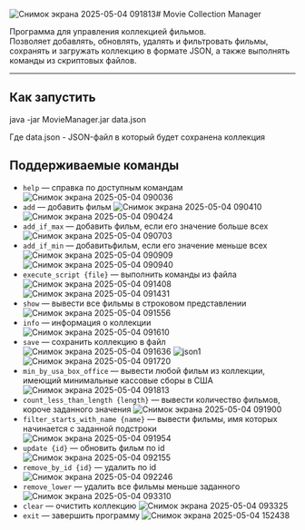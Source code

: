 ![Снимок экрана 2025-05-04 091813](https://github.com/user-attachments/assets/7fa2199a-5c0b-492e-8f73-bf30dbc919d7)# Movie Collection Manager

Программа для управления коллекцией фильмов.  
Позволяет добавлять, обновлять, удалять и фильтровать фильмы, сохранять и загружать коллекцию в формате JSON, а также выполнять команды из скриптовых файлов.

---

##  Как запустить

java -jar MovieManager.jar data.json

Где data.json - JSON-файл в который будет сохранена коллекция

## Поддерживаемые команды

- `help` — справка по доступным командам
![Снимок экрана 2025-05-04 090036](https://github.com/user-attachments/assets/1b2c2a64-78ab-4d77-9e0e-ba189b0324fb)
- `add` — добавить фильм
![Снимок экрана 2025-05-04 090410](https://github.com/user-attachments/assets/5652e95c-dd82-4e23-a955-a5a9e325021a)
![Снимок экрана 2025-05-04 090424](https://github.com/user-attachments/assets/3eebcaca-948a-4fc4-aaac-6734ea5c1e0c)
- `add_if_max` — добавить фильм, если его значение больше всех
![Снимок экрана 2025-05-04 090703](https://github.com/user-attachments/assets/5e384acb-87ba-4866-8205-783496b931b5)
- `add_if_min` — добавитьфильм, если его значение меньше всех
![Снимок экрана 2025-05-04 090909](https://github.com/user-attachments/assets/621974ab-4c1d-443f-874b-4a02a934f42e)
![Снимок экрана 2025-05-04 090940](https://github.com/user-attachments/assets/c31b6321-254f-44ff-b638-2ae37d73292a)
- `execute_script {file}` — выполнить команды из файла
![Снимок экрана 2025-05-04 091408](https://github.com/user-attachments/assets/3f0549eb-20bd-4581-a4fb-c8d5bbf0e52f) ![Снимок экрана 2025-05-04 091431](https://github.com/user-attachments/assets/7aacdb0f-5fed-43cb-a1b3-eabc7bae9901)
- `show` — вывести все фильмы в строковом представлении
  ![Снимок экрана 2025-05-04 091556](https://github.com/user-attachments/assets/a9e5313b-04b7-4e55-8e89-202291a0ed2c)
- `info` — информация о коллекции
  ![Снимок экрана 2025-05-04 091610](https://github.com/user-attachments/assets/70ad6095-1446-44d1-a593-783b0205bae7)
- `save` — сохранить коллекцию в файл
  ![Снимок экрана 2025-05-04 091636](https://github.com/user-attachments/assets/f8e5b53f-9119-40c0-be0f-9338b0b1cc55)
![json1](https://github.com/user-attachments/assets/48e7118e-faac-44ad-ad3a-318e6f9c69b9) ![Снимок экрана 2025-05-04 091720](https://github.com/user-attachments/assets/40b52c9e-a557-4fc0-bffc-0b98d780beee)
- `min_by_usa_box_office` — вывести любой фильм из коллекции, имеющий минимальные кассовые сборы в США
![Снимок экрана 2025-05-04 091813](https://github.com/user-attachments/assets/b6dcf4c1-d6e9-4761-8590-05b3d56d2d53)
- `count_less_than_length {length}` — вывести количество фильмов, короче заданного значения
![Снимок экрана 2025-05-04 091900](https://github.com/user-attachments/assets/1d603829-be42-49fb-a1de-54634280db6b)
- `filter_starts_with_name {name}` — вывести фильмы, имя которых начинается с заданной подстроки
![Снимок экрана 2025-05-04 091954](https://github.com/user-attachments/assets/5282b56a-e111-4aea-930c-68ba5eb8264a)
- `update {id}` — обновить фильм по id
![Снимок экрана 2025-05-04 092155](https://github.com/user-attachments/assets/43c37a55-0e82-4608-affc-9f74a4900e76)
- `remove_by_id {id}` — удалить по id
![Снимок экрана 2025-05-04 092246](https://github.com/user-attachments/assets/289fedff-6044-41e1-9329-011c4ba1998d)
- `remove_lower` — удалить все фильмы меньше заданного
![Снимок экрана 2025-05-04 093310](https://github.com/user-attachments/assets/cc342941-6e00-43f5-88aa-73418f4b8a87)
- `clear` — очистить коллекцию
![Снимок экрана 2025-05-04 093325](https://github.com/user-attachments/assets/4834d261-a90c-4bd5-a1c1-9899efe82e1d)
- `exit` — завершить программу
![Снимок экрана 2025-05-04 152438](https://github.com/user-attachments/assets/d8916798-3a90-439b-a91b-fe3b3d8706fe)
